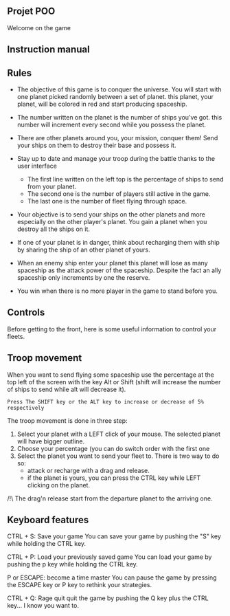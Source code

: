 Projet POO
-


Welcome on the game 

Instruction manual
--

 Rules 
--

- The objective of this game is to conquer the universe. You will start with one planet picked randomly between a set of planet. this planet, your planet, will be colored in red and start producing spaceship.

- The number written on the planet is the number of ships you've got. this number will increment every second while you possess the planet. 

- There are other planets around you, your mission, conquer them! Send your ships on them to destroy their base and possess it.

- Stay up to date and manage your troop during the battle thanks to the user interface
  - The first line written on the left top is the percentage of ships to send from your planet.
  - The second one is the number of players still active in the game.
  - The last one is the number of fleet flying through space. 

- Your objective is to send your ships on the other planets and more especially on the other player's planet. You gain a planet when you destroy all the ships on it.

- If one of your planet is in danger, think about recharging them with ship by sharing the ship of an other planet of yours. 

- When an enemy  ship enter your planet this planet will lose  as many spaceship as the attack  power of the spaceship. Despite the fact an ally spaceship only increments by one the reserve.

- You win when there is no more player in the game to stand before you.


Controls
--
Before getting to the  front, here is some useful information to control your fleets.

Troop movement
--
When you want to send flying some spaceship use the percentage at the top left of the screen with the key Alt or Shift (shift will increase the number of ships to send while alt will decrease it).
  
    Press The SHIFT key or the ALT key to increase or decrease of 5% respectively


The troop movement is done in three step:

 1. Select your planet with a LEFT click of your mouse. The selected planet will have bigger outline.
 2. Choose your percentage (you can do switch order with the first one
 3. Select the planet you want to send your fleet to. There is two way to do so:
    *  attack or recharge with a drag and release.
    * if the planet is yours, you can press the CTRL key while LEFT clicking on the planet.

 /!\   The drag'n release start from the departure planet to the arriving one. 

Keyboard features
--
CTRL + S: Save your game
 You can save your game by pushing the "S" key while holding the CTRL key.

CTRL + P: Load your previously saved game
 You can load your game by pushing the p key while holding the CTRL key.

P or ESCAPE: become a time master
 You can pause the game by pressing the ESCAPE key or P key to rethink your strategies.

CTRL + Q: Rage quit
 quit the game by pushing the Q key plus the CTRL key... I know you want to.

